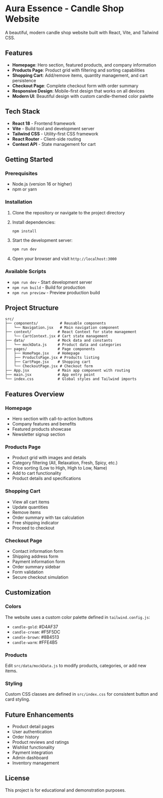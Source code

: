 # Aura Essence - Candle Shop Website

A beautiful, modern candle shop website built with React, Vite, and Tailwind CSS.

## Features

- **Homepage**: Hero section, featured products, and company information
- **Products Page**: Product grid with filtering and sorting capabilities
- **Shopping Cart**: Add/remove items, quantity management, and cart persistence
- **Checkout Page**: Complete checkout form with order summary
- **Responsive Design**: Mobile-first design that works on all devices
- **Modern UI**: Beautiful design with custom candle-themed color palette

## Tech Stack

- **React 18** - Frontend framework
- **Vite** - Build tool and development server
- **Tailwind CSS** - Utility-first CSS framework
- **React Router** - Client-side routing
- **Context API** - State management for cart

## Getting Started

### Prerequisites

- Node.js (version 16 or higher)
- npm or yarn

### Installation

1. Clone the repository or navigate to the project directory
2. Install dependencies:
   ```bash
   npm install
   ```

3. Start the development server:
   ```bash
   npm run dev
   ```

4. Open your browser and visit `http://localhost:3000`

### Available Scripts

- `npm run dev` - Start development server
- `npm run build` - Build for production
- `npm run preview` - Preview production build

## Project Structure

```
src/
├── components/          # Reusable components
│   └── Navigation.jsx   # Main navigation component
├── context/            # React Context for state management
│   └── CartContext.jsx # Cart state management
├── data/               # Mock data and constants
│   └── mockData.js     # Product data and categories
├── pages/              # Page components
│   ├── HomePage.jsx    # Homepage
│   ├── ProductsPage.jsx # Products listing
│   ├── CartPage.jsx    # Shopping cart
│   └── CheckoutPage.jsx # Checkout form
├── App.jsx             # Main app component with routing
├── main.jsx            # App entry point
└── index.css           # Global styles and Tailwind imports
```

## Features Overview

### Homepage
- Hero section with call-to-action buttons
- Company features and benefits
- Featured products showcase
- Newsletter signup section

### Products Page
- Product grid with images and details
- Category filtering (All, Relaxation, Fresh, Spicy, etc.)
- Price sorting (Low to High, High to Low, Name)
- Add to cart functionality
- Product details and specifications

### Shopping Cart
- View all cart items
- Update quantities
- Remove items
- Order summary with tax calculation
- Free shipping indicator
- Proceed to checkout

### Checkout Page
- Contact information form
- Shipping address form
- Payment information form
- Order summary sidebar
- Form validation
- Secure checkout simulation

## Customization

### Colors
The website uses a custom color palette defined in `tailwind.config.js`:
- `candle-gold`: #D4AF37
- `candle-cream`: #F5F5DC
- `candle-brown`: #8B4513
- `candle-warm`: #FFE4B5

### Products
Edit `src/data/mockData.js` to modify products, categories, or add new items.

### Styling
Custom CSS classes are defined in `src/index.css` for consistent button and card styling.

## Future Enhancements

- Product detail pages
- User authentication
- Order history
- Product reviews and ratings
- Wishlist functionality
- Payment integration
- Admin dashboard
- Inventory management

## License

This project is for educational and demonstration purposes.

